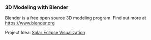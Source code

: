 ### 3D Modeling with Blender

Blender is a free open source 3D modeling program.  Find out more at <https://www.blender.org>

Project Idea: [Solar Eclipse Visualization](idea-solar-eclipse.md)
